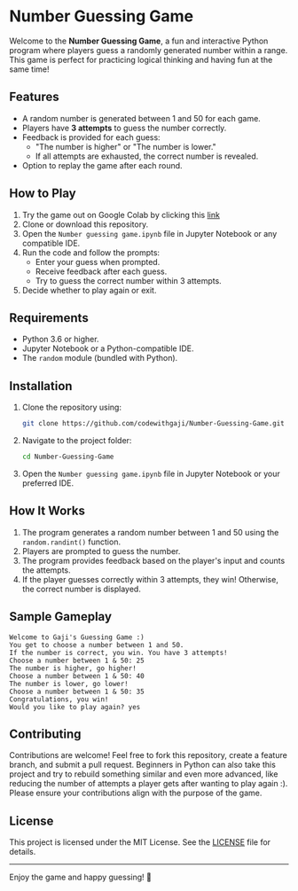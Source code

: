 # Number Guessing Game

Welcome to the **Number Guessing Game**, a fun and interactive Python program where players guess a randomly generated number within a range. This game is perfect for practicing logical thinking and having fun at the same time!


## Features
- A random number is generated between 1 and 50 for each game.
- Players have **3 attempts** to guess the number correctly.
- Feedback is provided for each guess:
  - "The number is higher" or "The number is lower."
  - If all attempts are exhausted, the correct number is revealed.
- Option to replay the game after each round.

## How to Play
1. Try the game out on Google Colab by clicking this [link](https://tinyurl.com/gajinumguessinggame)
2. Clone or download this repository.
3. Open the `Number guessing game.ipynb` file in Jupyter Notebook or any compatible IDE.
4. Run the code and follow the prompts:
   - Enter your guess when prompted.
   - Receive feedback after each guess.
   - Try to guess the correct number within 3 attempts.
5. Decide whether to play again or exit.

## Requirements
- Python 3.6 or higher.
- Jupyter Notebook or a Python-compatible IDE.
- The `random` module (bundled with Python).

## Installation
1. Clone the repository using:
   ```bash
   git clone https://github.com/codewithgaji/Number-Guessing-Game.git
   ```
2. Navigate to the project folder:
   ```bash
   cd Number-Guessing-Game
   ```
3. Open the `Number guessing game.ipynb` file in Jupyter Notebook or your preferred IDE.

## How It Works
1. The program generates a random number between 1 and 50 using the `random.randint()` function.
2. Players are prompted to guess the number.
3. The program provides feedback based on the player's input and counts the attempts.
4. If the player guesses correctly within 3 attempts, they win! Otherwise, the correct number is displayed.

## Sample Gameplay
```
Welcome to Gaji's Guessing Game :)
You get to choose a number between 1 and 50.
If the number is correct, you win. You have 3 attempts!
Choose a number between 1 & 50: 25
The number is higher, go higher!
Choose a number between 1 & 50: 40
The number is lower, go lower!
Choose a number between 1 & 50: 35
Congratulations, you win!
Would you like to play again? yes
```

## Contributing
Contributions are welcome! Feel free to fork this repository, create a feature branch, and submit a pull request. Beginners in Python can also take this project and try to rebuild something similar and even more advanced, like reducing the number of attempts a player gets after wanting to play again :). Please ensure your contributions align with the purpose of the game.

## License
This project is licensed under the MIT License. See the [LICENSE](LICENSE) file for details.

---
Enjoy the game and happy guessing! 🎉
